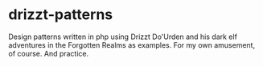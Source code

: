 drizzt-patterns
===============

Design patterns written in php using Drizzt Do'Urden and his dark elf adventures in the Forgotten Realms as examples. For my own amusement, of course. And practice.
